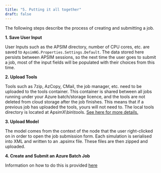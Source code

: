 ```yaml
---
title: "5. Putting it all together"
draft: false
---
```


The following steps describe the process of creating and submitting a job.

**1. Save User Input**

User Inputs such as the APSIM directory, number of CPU cores, etc. are saved to `ApsimNG.Properties.Settings.Default`. The data stored here persists between APSIM sessions, so the next time the user goes to submit a job, most of the input fields will be populated with their choices from this time.

**2. Upload Tools**

Tools such as 7zip, AzCopy, CMail, the job manager, etc. need to be uploaded to the tools container. This container is shared between all jobs running under your Azure batch/storage licence, and the tools are not deleted from cloud storage after the job finishes. This means that if a previous job has uploaded the tools, yours will not need to. The local tools directory is located at ApsimX\bin\tools. [See here for more details.](/usage/cloud/azure/uploadafile)

**3. Upload Model**

The model comes from the context of the node that the user right-clicked on in order to open the job submission form. Each simulation is serialised into XML and written to an .apsimx file. These files are then zipped and uploaded.

**4. Create and Submit an Azure Batch Job**

Information on how to do this is provided [here](/usage/cloud/azure/submitajob)
